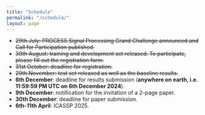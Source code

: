 ```yaml
---
title: "Schedule"
permalink: "/schedule/"
layout: page
---
```


* <strike>29th July: PROCESS Signal Processing Grand Challenge announced and Call for Participation published.</strike>
* <strike>30th August: training and development set released. To participate, please fill out the registration form.</strike>
* <strike>31st October: deadline for registration.</strike>
* <strike>29th November: test set released as well as the baseline results.</strike>
* **6th December**: deadline for results submission (**anywhere on earth, i.e. 11:59:59 PM UTC on 6th December 2024**).
* **9th December**: notification for the invitation of a 2-page paper.
* **30th December**: deadline for paper submission.
* **6th-11th April**: ICASSP 2025.


